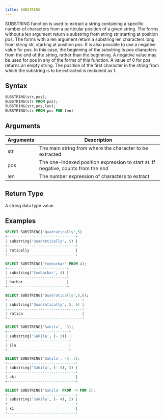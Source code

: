 ```yaml
---
title: SUBSTRING
---
```


SUBSTRING function is used to extract a string containing a specific number of characters from a particular position of a given string.
The forms without a len argument return a substring from string str starting at position pos.
The forms with a len argument return a substring len characters long from string str, starting at position pos.
It is also possible to use a negative value for pos.
In this case, the beginning of the substring is pos characters from the end of the string, rather than the beginning.
A negative value may be used for pos in any of the forms of this function. A value of 0 for pos returns an empty string.
The position of the first character in the string from which the substring is to be extracted is reckoned as 1.

## Syntax

```sql
SUBSTRING(str,pos);
SUBSTRING(str FROM pos);
SUBSTRING(str,pos,len);
SUBSTRING(str FROM pos FOR len)
```

## Arguments

| Arguments   | Description |
| ----------- | ----------- |
| str | The main string from where the character to be extracted |
| pos | The one-indexed position expression to start at. If negative, counts from the end |
| len | The number expression of characters to extract |

## Return Type

A string data type value.

## Examples

```sql
SELECT SUBSTRING('Quadratically',5)
+-------------------------------+
| substring('Quadratically', 5) |
+-------------------------------+
| ratically                     |
+-------------------------------+

SELECT SUBSTRING('foobarbar' FROM 4);
+---------------------------+
| substring('foobarbar', 4) |
+---------------------------+
| barbar                    |
+---------------------------+

SELECT SUBSTRING('Quadratically',5,6);
+----------------------------------+
| substring('Quadratically', 5, 6) |
+----------------------------------+
| ratica                           |
+----------------------------------+

SELECT SUBSTRING('Sakila', -3);
+----------------------------+
| substring('Sakila', (- 3)) |
+----------------------------+
| ila                        |
+----------------------------+

SELECT SUBSTRING('Sakila', -5, 3);
+-------------------------------+
| substring('Sakila', (- 5), 3) |
+-------------------------------+
| aki                           |
+-------------------------------+

SELECT SUBSTRING('Sakila' FROM -4 FOR 2);
+-------------------------------+
| substring('Sakila', (- 4), 2) |
+-------------------------------+
| ki                            |
+-------------------------------+
```
